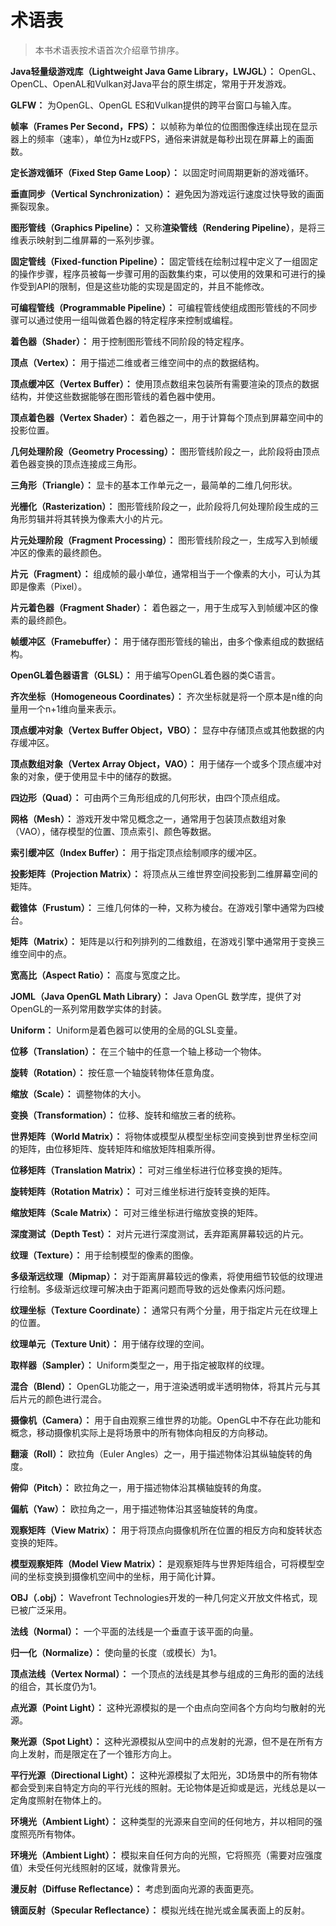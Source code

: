 # 术语表

> 本书术语表按术语首次介绍章节排序。

**Java轻量级游戏库（Lightweight Java Game Library，LWJGL）：** OpenGL、OpenCL、OpenAL和Vulkan对Java平台的原生绑定，常用于开发游戏。

**GLFW：** 为OpenGL、OpenGL ES和Vulkan提供的跨平台窗口与输入库。

**帧率（Frames Per Second，FPS）：** 以帧称为单位的位图图像连续出现在显示器上的频率（速率），单位为Hz或FPS，通俗来讲就是每秒出现在屏幕上的画面数。

**定长游戏循环（Fixed Step Game Loop）：** 以固定时间周期更新的游戏循环。

**垂直同步（Vertical Synchronization）：** 避免因为游戏运行速度过快导致的画面撕裂现象。

**图形管线（Graphics Pipeline）：** 又称**渲染管线（Rendering Pipeline）**，是将三维表示映射到二维屏幕的一系列步骤。

**固定管线（Fixed-function Pipeline）：** 固定管线在绘制过程中定义了一组固定的操作步骤，程序员被每一步骤可用的函数集约束，可以使用的效果和可进行的操作受到API的限制，但是这些功能的实现是固定的，并且不能修改。

**可编程管线（Programmable Pipeline）：** 可编程管线使组成图形管线的不同步骤可以通过使用一组叫做着色器的特定程序来控制或编程。

**着色器（Shader）：** 用于控制图形管线不同阶段的特定程序。

**顶点（Vertex）：** 用于描述二维或者三维空间中的点的数据结构。

**顶点缓冲区（Vertex Buffer）：** 使用顶点数组来包装所有需要渲染的顶点的数据结构，并使这些数据能够在图形管线的着色器中使用。

**顶点着色器（Vertex Shader）：** 着色器之一，用于计算每个顶点到屏幕空间中的投影位置。

**几何处理阶段（Geometry Processing）：** 图形管线阶段之一，此阶段将由顶点着色器变换的顶点连接成三角形。

**三角形（Triangle）：** 显卡的基本工作单元之一，最简单的二维几何形状。

**光栅化（Rasterization）：** 图形管线阶段之一，此阶段将几何处理阶段生成的三角形剪辑并将其转换为像素大小的片元。

**片元处理阶段（Fragment Processing）：** 图形管线阶段之一，生成写入到帧缓冲区的像素的最终颜色。

**片元（Fragment）：** 组成帧的最小单位，通常相当于一个像素的大小，可认为其即是像素（Pixel）。

**片元着色器（Fragment Shader）：** 着色器之一，用于生成写入到帧缓冲区的像素的最终颜色。

**帧缓冲区（Framebuffer）：** 用于储存图形管线的输出，由多个像素组成的数据结构。

**OpenGL着色器语言（GLSL）：** 用于编写OpenGL着色器的类C语言。

**齐次坐标（Homogeneous Coordinates）：** 齐次坐标就是将一个原本是n维的向量用一个n+1维向量来表示。

**顶点缓冲对象（Vertex Buffer Object，VBO）：** 显存中存储顶点或其他数据的内存缓冲区。

**顶点数组对象（Vertex Array Object，VAO）：** 用于储存一个或多个顶点缓冲对象的对象，便于使用显卡中的储存的数据。

**四边形（Quad）：** 可由两个三角形组成的几何形状，由四个顶点组成。

**网格（Mesh）：** 游戏开发中常见概念之一，通常用于包装顶点数组对象（VAO），储存模型的位置、顶点索引、颜色等数据。

**索引缓冲区（Index Buffer）：** 用于指定顶点绘制顺序的缓冲区。

**投影矩阵（Projection Matrix）：** 将顶点从三维世界空间投影到二维屏幕空间的矩阵。

**截锥体（Frustum）：** 三维几何体的一种，又称为棱台。在游戏引擎中通常为四棱台。

**矩阵（Matrix）：** 矩阵是以行和列排列的二维数组，在游戏引擎中通常用于变换三维空间中的点。

**宽高比（Aspect Ratio）：** 高度与宽度之比。

**JOML（Java OpenGL Math Library）：** Java OpenGL 数学库，提供了对OpenGL的一系列常用数学实体的封装。

**Uniform：** Uniform是着色器可以使用的全局的GLSL变量。

**位移（Translation）：** 在三个轴中的任意一个轴上移动一个物体。

**旋转（Rotation）：** 按任意一个轴旋转物体任意角度。

**缩放（Scale）：** 调整物体的大小。

**变换（Transformation）：** 位移、旋转和缩放三者的统称。

**世界矩阵（World Matrix）：** 将物体或模型从模型坐标空间变换到世界坐标空间的矩阵，由位移矩阵、旋转矩阵和缩放矩阵相乘所得。

**位移矩阵（Translation Matrix）：** 可对三维坐标进行位移变换的矩阵。

**旋转矩阵（Rotation Matrix）：** 可对三维坐标进行旋转变换的矩阵。

**缩放矩阵（Scale Matrix）：** 可对三维坐标进行缩放变换的矩阵。

**深度测试（Depth Test）：** 对片元进行深度测试，丢弃距离屏幕较远的片元。

**纹理（Texture）：** 用于绘制模型的像素的图像。

**多级渐远纹理（Mipmap）：** 对于距离屏幕较远的像素，将使用细节较低的纹理进行绘制。多级渐远纹理可解决由于距离问题而导致的远处像素闪烁问题。

**纹理坐标（Texture Coordinate）：** 通常只有两个分量，用于指定片元在纹理上的位置。

**纹理单元（Texture Unit）：** 用于储存纹理的空间。

**取样器（Sampler）：** Uniform类型之一，用于指定被取样的纹理。

**混合（Blend）：** OpenGL功能之一，用于渲染透明或半透明物体，将其片元与其后片元的颜色进行混合。

**摄像机（Camera）：** 用于自由观察三维世界的功能。OpenGL中不存在此功能和概念，移动摄像机实际上是将场景中的所有物体向相反的方向移动。

**翻滚（Roll）：** 欧拉角（Euler Angles）之一，用于描述物体沿其纵轴旋转的角度。

**俯仰（Pitch）：** 欧拉角之一，用于描述物体沿其横轴旋转的角度。

**偏航（Yaw）：** 欧拉角之一，用于描述物体沿其竖轴旋转的角度。

**观察矩阵（View Matrix）：** 用于将顶点向摄像机所在位置的相反方向和旋转状态变换的矩阵。

**模型观察矩阵（Model View Matrix）：** 是观察矩阵与世界矩阵组合，可将模型空间的坐标变换到摄像机空间中的坐标，用于简化计算。

**OBJ（.obj）：** Wavefront Technologies开发的一种几何定义开放文件格式，现已被广泛采用。

**法线（Normal）：** 一个平面的法线是一个垂直于该平面的向量。

**归一化（Normalize）：** 使向量的长度（或模长）为1。

**顶点法线（Vertex Normal）：** 一个顶点的法线是其参与组成的三角形的面的法线的组合，其长度仍为1。

**点光源（Point Light）：** 这种光源模拟的是一个由点向空间各个方向均匀散射的光源。

**聚光源（Spot Light）：** 这种光源模拟从空间中的点发射的光源，但不是在所有方向上发射，而是限定在了一个锥形方向上。

**平行光源（Directional Light）：** 这种光源模拟了太阳光，3D场景中的所有物体都会受到来自特定方向的平行光线的照射。无论物体是近抑或是远，光线总是以一定角度照射在物体上的。

**环境光（Ambient Light）：** 这种类型的光源来自空间的任何地方，并以相同的强度照亮所有物体。

**环境光（Ambient Light）：** 模拟来自任何方向的光照，它将照亮（需要对应强度值）未受任何光线照射的区域，就像背景光。

**漫反射（Diffuse Reflectance）：** 考虑到面向光源的表面更亮。

**镜面反射（Specular Reflectance）：** 模拟光线在抛光或金属表面上的反射。